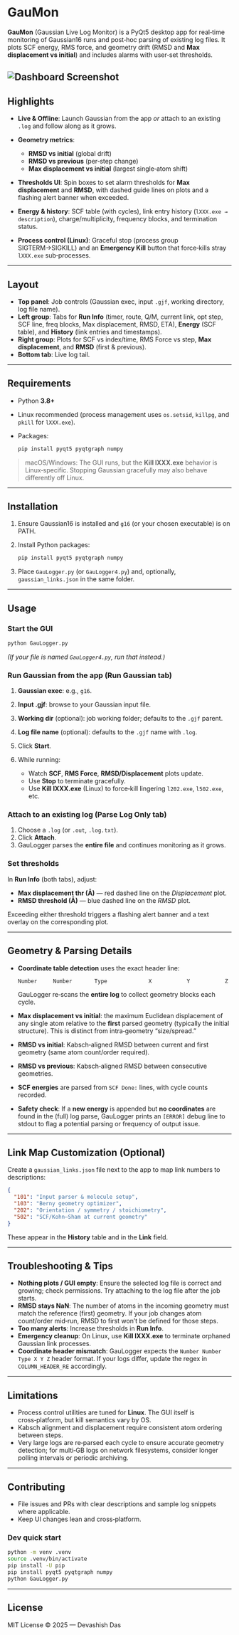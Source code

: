# GauMon

**GauMon** (Gaussian Live Log Monitor) is a PyQt5 desktop app for real‑time monitoring of Gaussian16 runs and post‑hoc parsing of existing log files. It plots SCF energy, RMS force, and geometry drift (RMSD and **Max displacement vs initial**) and includes alarms with user‑set thresholds.

![Dashboard Screenshot](Demo.png)
---

## Highlights

* **Live & Offline**: Launch Gaussian from the app *or* attach to an existing `.log` and follow along as it grows.
* **Geometry metrics**:

  * **RMSD vs initial** (global drift)
  * **RMSD vs previous** (per‑step change)
  * **Max displacement vs initial** (largest single‑atom shift)
* **Thresholds UI**: Spin boxes to set alarm thresholds for **Max displacement** and **RMSD**, with dashed guide lines on plots and a flashing alert banner when exceeded.
* **Energy & history**: SCF table (with cycles), link entry history (`lXXX.exe → description`), charge/multiplicity, frequency blocks, and termination status.
* **Process control (Linux)**: Graceful stop (process group SIGTERM→SIGKILL) and an **Emergency Kill** button that force‑kills stray `lXXX.exe` sub‑processes.

---

## Layout

* **Top panel**: Job controls (Gaussian exec, input `.gjf`, working directory, log file name).
* **Left group**: Tabs for **Run Info** (timer, route, Q/M, current link, opt step, SCF line, freq blocks, Max displacement, RMSD, ETA), **Energy** (SCF table), and **History** (link entries and timestamps).
* **Right group**: Plots for SCF vs index/time, RMS Force vs step, **Max displacement**, and **RMSD** (first & previous).
* **Bottom tab**: Live log tail.

---

## Requirements

* Python **3.8+**
* Linux recommended (process management uses `os.setsid`, `killpg`, and `pkill` for `lXXX.exe`).
* Packages:

  ```bash
  pip install pyqt5 pyqtgraph numpy
  ```

> macOS/Windows: The GUI runs, but the **Kill lXXX.exe** behavior is Linux‑specific. Stopping Gaussian gracefully may also behave differently off Linux.

---

## Installation

1. Ensure Gaussian16 is installed and `g16` (or your chosen executable) is on PATH.
2. Install Python packages:

   ```bash
   pip install pyqt5 pyqtgraph numpy
   ```
3. Place `GauLogger.py` (or `GauLogger4.py`) and, optionally, `gaussian_links.json` in the same folder.

---

## Usage

### Start the GUI

```bash
python GauLogger.py
```

*(If your file is named `GauLogger4.py`, run that instead.)*

### Run Gaussian from the app (Run Gaussian tab)

1. **Gaussian exec**: e.g., `g16`.
2. **Input .gjf**: browse to your Gaussian input file.
3. **Working dir** (optional): job working folder; defaults to the `.gjf` parent.
4. **Log file name** (optional): defaults to the `.gjf` name with `.log`.
5. Click **Start**.
6. While running:

   * Watch **SCF**, **RMS Force**, **RMSD/Displacement** plots update.
   * Use **Stop** to terminate gracefully.
   * Use **Kill lXXX.exe** (Linux) to force‑kill lingering `l202.exe`, `l502.exe`, etc.

### Attach to an existing log (Parse Log Only tab)

1. Choose a `.log` (or `.out`, `.log.txt`).
2. Click **Attach**.
3. GauLogger parses the **entire file** and continues monitoring as it grows.

### Set thresholds

In **Run Info** (both tabs), adjust:

* **Max displacement thr (Å)** — red dashed line on the *Displacement* plot.
* **RMSD threshold (Å)** — blue dashed line on the *RMSD* plot.

Exceeding either threshold triggers a flashing alert banner and a text overlay on the corresponding plot.

---

## Geometry & Parsing Details

* **Coordinate table detection** uses the exact header line:

  `Number     Number       Type             X           Y           Z`

  GauLogger re‑scans the **entire log** to collect geometry blocks each cycle.

* **Max displacement vs initial**: the maximum Euclidean displacement of any single atom relative to the **first** parsed geometry (typically the initial structure). This is distinct from intra‑geometry “size/spread.”

* **RMSD vs initial**: Kabsch‑aligned RMSD between current and first geometry (same atom count/order required).

* **RMSD vs previous**: Kabsch‑aligned RMSD between consecutive geometries.

* **SCF energies** are parsed from `SCF Done:` lines, with cycle counts recorded.

* **Safety check**: If a **new energy** is appended but **no coordinates** are found in the (full) log parse, GauLogger prints an `[ERROR]` debug line to stdout to flag a potential parsing or frequency of output issue.

---

## Link Map Customization (Optional)

Create a `gaussian_links.json` file next to the app to map link numbers to descriptions:

```json
{
  "101": "Input parser & molecule setup",
  "103": "Berny geometry optimizer",
  "202": "Orientation / symmetry / stoichiometry",
  "502": "SCF/Kohn–Sham at current geometry"
}
```

These appear in the **History** table and in the **Link** field.

---

## Troubleshooting & Tips

* **Nothing plots / GUI empty**: Ensure the selected log file is correct and growing; check permissions. Try attaching to the log file after the job starts.
* **RMSD stays NaN**: The number of atoms in the incoming geometry must match the reference (first) geometry. If your job changes atom count/order mid‑run, RMSD to first won’t be defined for those steps.
* **Too many alerts**: Increase thresholds in **Run Info**.
* **Emergency cleanup**: On Linux, use **Kill lXXX.exe** to terminate orphaned Gaussian link processes.
* **Coordinate header mismatch**: GauLogger expects the `Number Number Type X Y Z` header format. If your logs differ, update the regex in `COLUMN_HEADER_RE` accordingly.

---

## Limitations

* Process control utilities are tuned for **Linux**. The GUI itself is cross‑platform, but kill semantics vary by OS.
* Kabsch alignment and displacement require consistent atom ordering between steps.
* Very large logs are re‑parsed each cycle to ensure accurate geometry detection; for multi‑GB logs on network filesystems, consider longer polling intervals or periodic archiving.

---

## Contributing

* File issues and PRs with clear descriptions and sample log snippets where applicable.
* Keep UI changes lean and cross‑platform.

### Dev quick start

```bash
python -m venv .venv
source .venv/bin/activate
pip install -U pip
pip install pyqt5 pyqtgraph numpy
python GauLogger.py
```

---

## License

MIT License © 2025 — Devashish Das
